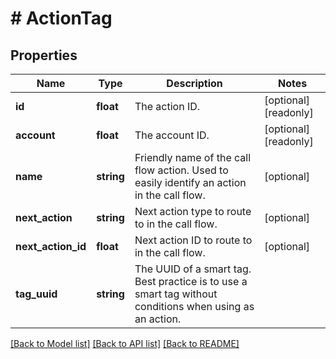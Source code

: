 # # ActionTag

## Properties

Name | Type | Description | Notes
------------ | ------------- | ------------- | -------------
**id** | **float** | The action ID. | [optional] [readonly]
**account** | **float** | The account ID. | [optional] [readonly]
**name** | **string** | Friendly name of the call flow action. Used to easily identify an action in the call flow. | [optional]
**next_action** | **string** | Next action type to route to in the call flow. | [optional]
**next_action_id** | **float** | Next action ID to route to in the call flow. | [optional]
**tag_uuid** | **string** | The UUID of a smart tag. Best practice is to use a smart tag without conditions when using as an action. |

[[Back to Model list]](../../README.md#models) [[Back to API list]](../../README.md#endpoints) [[Back to README]](../../README.md)

